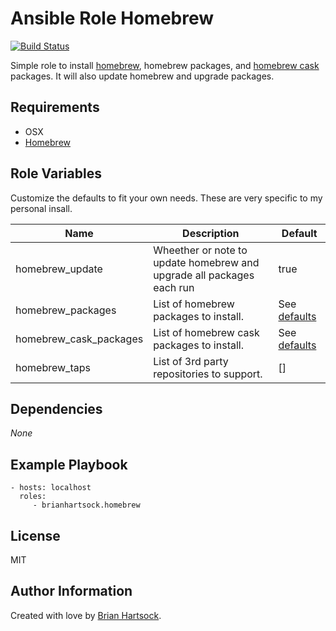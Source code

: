 Ansible Role Homebrew
=========

[![Build Status](https://travis-ci.org/brianhartsock/ansible-role-homebrew.svg?branch=master)](https://travis-ci.org/brianhartsock/ansible-role-homebrew)

Simple role to install [homebrew](http://brew.sh), homebrew packages, and [homebrew cask](https://caskroom.github.io) packages. It will also update homebrew and upgrade packages.

Requirements
------------

- OSX
- [Homebrew](http://brew.sh)

Role Variables
--------------

Customize the defaults to fit your own needs. These are very specific to my personal insall.

|Name|Description|Default|
|----|-----------|-------|
|homebrew_update|Wheether or note to update homebrew and upgrade all packages each run|true|
|homebrew_packages|List of homebrew packages to install.|See [defaults](defaults/main.yml)|
|homebrew_cask_packages|List of homebrew cask packages to install.|See [defaults](defaults/main.yml)|
|homebrew_taps|List of 3rd party repositories to support.| []|

Dependencies
------------

_None_

Example Playbook
----------------

    - hosts: localhost
      roles:
         - brianhartsock.homebrew

License
-------

MIT

Author Information
------------------

Created with love by [Brian Hartsock](http://blog.brianhartsock.com).
